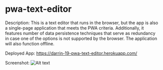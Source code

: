 # pwa-text-editor

Description: This is a text editor that runs in the browser, but the app is also a single-page application that meets the PWA criteria. Additionally, it features number of data persistence techniques that serve as redundancy in case one of the options is not supported by the browser. The application will also function offline.

Deployed App: https://darrin-19-pwa-text-editor.herokuapp.com/

Screenshot: ![Alt text](jate-screenshot)


